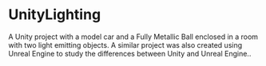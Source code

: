 # UnityLighting
A Unity project with a model car and a Fully Metallic Ball enclosed in a room with two light emitting objects. 
A similar project was also created using Unreal Engine to study the differences between Unity and Unreal Engine..
